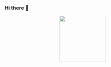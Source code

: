### Hi there 👋

<div align="center">
  <a href="https://github.com/d4nkali">
  <img height="150px" src="https://github-readme-stats.vercel.app/api/top-langs/?username=d4nkali&layout=compact&langs_count=100&hide=html,css&theme=tokyonight"/>
</div>
<br>

<!--
**d4nkali/d4nkali** is a ✨ _special_ ✨ repository because its `README.md` (this file) appears on your GitHub profile.

Here are some ideas to get you started:

- 🔭 I’m currently working on ...
- 🌱 I’m currently learning ...
- 👯 I’m looking to collaborate on ...
- 🤔 I’m looking for help with ...
- 💬 Ask me about ...
- 📫 How to reach me: ...
- 😄 Pronouns: ...
- ⚡ Fun fact: ...
-->
